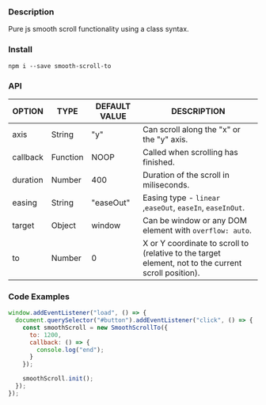 ### Description

Pure js smooth scroll functionality using a class syntax.

### Install

```
npm i --save smooth-scroll-to
```

### API

| OPTION   | TYPE     | DEFAULT VALUE | DESCRIPTION                                                                                          |
| -------- | -------- | ------------- | ---------------------------------------------------------------------------------------------------- |
| axis     | String   | "y"           | Can scroll along the "x" or the "y" axis.                                                            |
| callback | Function | NOOP          | Called when scrolling has finished.                                                                  |
| duration | Number   | 400           | Duration of the scroll in miliseconds.                                                               |
| easing   | String   | "easeOut"     | Easing type - `linear` ,`easeOut`, `easeIn`, `easeInOut`.                                            |
| target   | Object   | window        | Can be window or any DOM element with `overflow: auto`.                                              |
| to       | Number   | 0             | X or Y coordinate to scroll to (relative to the target element, not to the current scroll position). |

### Code Examples

```javascript
window.addEventListener("load", () => {
  document.querySelector("#button").addEventListener("click", () => {
    const smoothScroll = new SmoothScrollTo({
      to: 1200,
      callback: () => {
        console.log("end");
      }
    });

    smoothScroll.init();
  });
});
```
